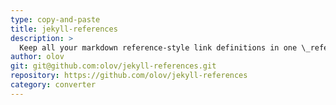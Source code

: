 ```yaml
---
type: copy-and-paste
title: jekyll-references
description: >
  Keep all your markdown reference-style link definitions in one \_references.md file
author: olov
git: git@github.com:olov/jekyll-references.git
repository: https://github.com/olov/jekyll-references
category: converter
---
```

